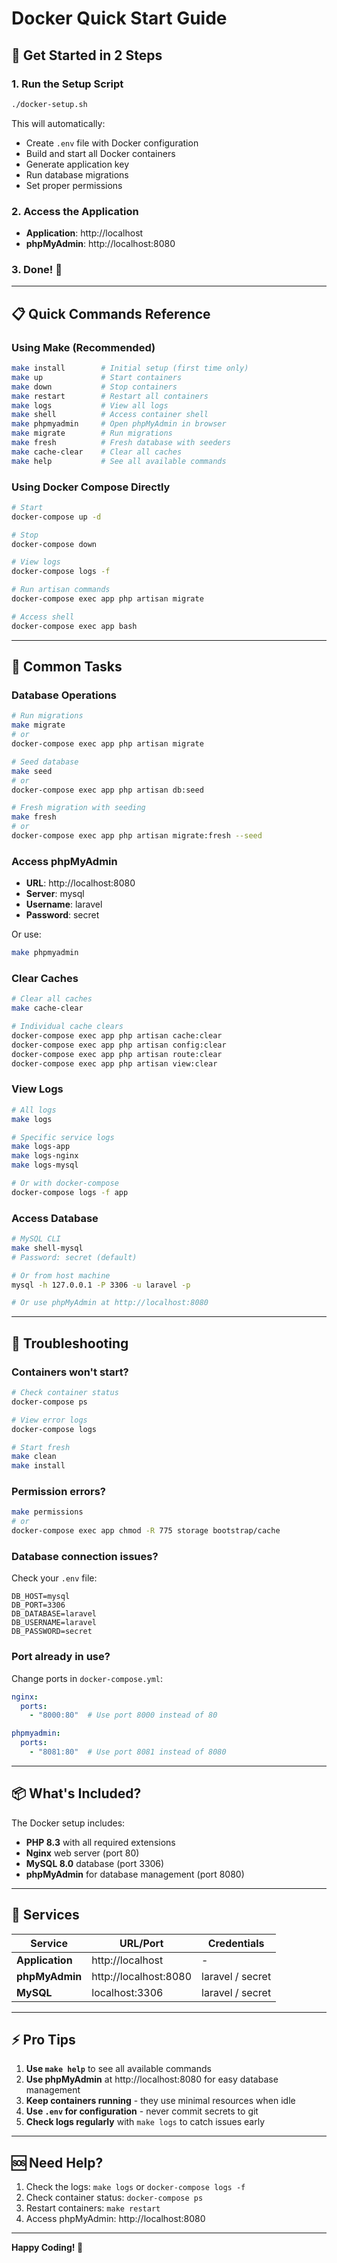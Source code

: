 # Docker Quick Start Guide

## 🚀 Get Started in 2 Steps

### 1. Run the Setup Script
```bash
./docker-setup.sh
```

This will automatically:
- Create `.env` file with Docker configuration
- Build and start all Docker containers
- Generate application key
- Run database migrations
- Set proper permissions

### 2. Access the Application
- **Application**: http://localhost
- **phpMyAdmin**: http://localhost:8080

### 3. Done! 🎉

---

## 📋 Quick Commands Reference

### Using Make (Recommended)
```bash
make install        # Initial setup (first time only)
make up             # Start containers
make down           # Stop containers
make restart        # Restart all containers
make logs           # View all logs
make shell          # Access container shell
make phpmyadmin     # Open phpMyAdmin in browser
make migrate        # Run migrations
make fresh          # Fresh database with seeders
make cache-clear    # Clear all caches
make help           # See all available commands
```

### Using Docker Compose Directly
```bash
# Start
docker-compose up -d

# Stop
docker-compose down

# View logs
docker-compose logs -f

# Run artisan commands
docker-compose exec app php artisan migrate

# Access shell
docker-compose exec app bash
```

---

## 🔧 Common Tasks

### Database Operations
```bash
# Run migrations
make migrate
# or
docker-compose exec app php artisan migrate

# Seed database
make seed
# or
docker-compose exec app php artisan db:seed

# Fresh migration with seeding
make fresh
# or
docker-compose exec app php artisan migrate:fresh --seed
```

### Access phpMyAdmin
- **URL**: http://localhost:8080
- **Server**: mysql
- **Username**: laravel
- **Password**: secret

Or use:
```bash
make phpmyadmin
```

### Clear Caches
```bash
# Clear all caches
make cache-clear

# Individual cache clears
docker-compose exec app php artisan cache:clear
docker-compose exec app php artisan config:clear
docker-compose exec app php artisan route:clear
docker-compose exec app php artisan view:clear
```

### View Logs
```bash
# All logs
make logs

# Specific service logs
make logs-app
make logs-nginx
make logs-mysql

# Or with docker-compose
docker-compose logs -f app
```

### Access Database
```bash
# MySQL CLI
make shell-mysql
# Password: secret (default)

# Or from host machine
mysql -h 127.0.0.1 -P 3306 -u laravel -p

# Or use phpMyAdmin at http://localhost:8080
```

---

## 🐛 Troubleshooting

### Containers won't start?
```bash
# Check container status
docker-compose ps

# View error logs
docker-compose logs

# Start fresh
make clean
make install
```

### Permission errors?
```bash
make permissions
# or
docker-compose exec app chmod -R 775 storage bootstrap/cache
```

### Database connection issues?
Check your `.env` file:
```env
DB_HOST=mysql
DB_PORT=3306
DB_DATABASE=laravel
DB_USERNAME=laravel
DB_PASSWORD=secret
```

### Port already in use?
Change ports in `docker-compose.yml`:
```yaml
nginx:
  ports:
    - "8000:80"  # Use port 8000 instead of 80

phpmyadmin:
  ports:
    - "8081:80"  # Use port 8081 instead of 8080
```

---

## 📦 What's Included?

The Docker setup includes:
- **PHP 8.3** with all required extensions
- **Nginx** web server (port 80)
- **MySQL 8.0** database (port 3306)
- **phpMyAdmin** for database management (port 8080)

---

## 🔧 Services

| Service | URL/Port | Credentials |
|---------|----------|-------------|
| **Application** | http://localhost | - |
| **phpMyAdmin** | http://localhost:8080 | laravel / secret |
| **MySQL** | localhost:3306 | laravel / secret |

---

## ⚡ Pro Tips

1. **Use `make help`** to see all available commands
2. **Use phpMyAdmin** at http://localhost:8080 for easy database management
3. **Keep containers running** - they use minimal resources when idle
4. **Use `.env` for configuration** - never commit secrets to git
5. **Check logs regularly** with `make logs` to catch issues early

---

## 🆘 Need Help?

1. Check the logs: `make logs` or `docker-compose logs -f`
2. Check container status: `docker-compose ps`
3. Restart containers: `make restart`
4. Access phpMyAdmin: http://localhost:8080

---

**Happy Coding! 🚀**
